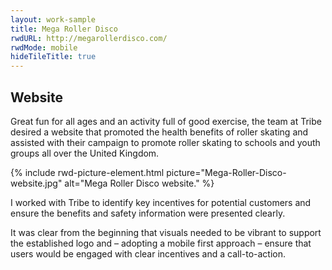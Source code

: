 ```yaml
---
layout: work-sample
title: Mega Roller Disco
rwdURL: http://megarollerdisco.com/
rwdMode: mobile
hideTileTitle: true
---
```


## Website

Great fun for all ages and an activity full of good exercise, the team at Tribe desired a website that promoted the health benefits of roller skating and assisted with their campaign to promote roller skating to schools and youth groups all over the United Kingdom.

{% include rwd-picture-element.html picture="Mega-Roller-Disco-website.jpg" alt="Mega Roller Disco website." %}

I worked with Tribe to identify key incentives for potential customers and ensure the benefits and safety information were presented clearly.

It was clear from the beginning that visuals needed to be vibrant to support the established logo and – adopting a mobile first approach – ensure that users would be engaged with clear incentives and a call-to-action.

